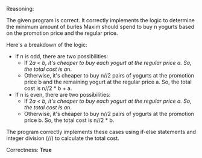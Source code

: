 Reasoning:

The given program is correct. It correctly implements the logic to determine the minimum amount of burles Maxim should spend to buy n yogurts based on the promotion price and the regular price.

Here's a breakdown of the logic:

* If n is odd, there are two possibilities:
	+ If 2*a < b, it's cheaper to buy each yogurt at the regular price a. So, the total cost is a*n.
	+ Otherwise, it's cheaper to buy n//2 pairs of yogurts at the promotion price b and the remaining yogurt at the regular price a. So, the total cost is n//2 * b + a.
* If n is even, there are two possibilities:
	+ If 2*a < b, it's cheaper to buy each yogurt at the regular price a. So, the total cost is a*n.
	+ Otherwise, it's cheaper to buy n//2 pairs of yogurts at the promotion price b. So, the total cost is n//2 * b.

The program correctly implements these cases using if-else statements and integer division (//) to calculate the total cost.

Correctness: **True**
